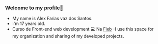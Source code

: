 ### Welcome to my profile💚

- My name is Alex Farias vaz dos Santos. 
- I'm 17 years old.
- Curso de Front-end web development 💻 Na [Fieb](https://www.fieb.edu.br) <!-- usa [nome](link) para colocar nome e link -->
-I use this space for my organization and sharing of my developed projects.

<!-- Você pode entrar em contato comigo Sugestões de ideias -->

